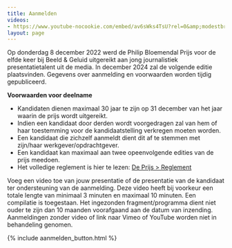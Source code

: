 ```yaml
---
title: Aanmelden
videos:
- https://www.youtube-nocookie.com/embed/av6sWks4TsU?rel=0&amp;modestbranding=1&amp;controls=0
layout: page
---
```


Op donderdag 8 december 2022 werd de Philip Bloemendal Prijs voor de elfde keer bij Beeld & Geluid uitgereikt aan jong journalistiek presentatietalent uit de media. In december 2024 zal de volgende editie plaatsvinden. Gegevens over aanmelding en voorwaarden worden tijdig gepubliceerd.

**Voorwaarden voor deelname**
* Kandidaten dienen maximaal 30 jaar te zijn op 31 december van het jaar waarin de prijs wordt uitgereikt.
* Indien een kandidaat door derden wordt voorgedragen zal van hem of haar toestemming voor de kandidaatstelling verkregen moeten worden.
* Een kandidaat die zichzelf aanmeldt dient dit af te stemmen met zijn/haar werkgever/opdrachtgever.
* Een kandidaat kan maximaal aan twee opeenvolgende edities van de prijs meedoen.
* Het volledige reglement is hier te lezen: [De Prijs > Reglement](/de-prijs#reglement)

Voeg een video toe van jouw presentatie of de presentatie van de kandidaat ter ondersteuning van de aanmelding. Deze video heeft bij voorkeur een totale lengte van minimaal 3 minuten en maximaal 10 minuten. Een compilatie is toegestaan. Het ingezonden fragment/programma dient niet ouder te zijn dan 10 maanden voorafgaand aan de datum van inzending. Aanmeldingen zonder video of link naar Vimeo of YouTube worden niet in behandeling genomen.

{% include aanmelden_button.html %}
